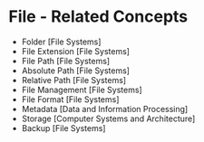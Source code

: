 # File - Related Concepts

- Folder [File Systems]
- File Extension [File Systems]
- File Path [File Systems]
- Absolute Path [File Systems]
- Relative Path [File Systems]
- File Management [File Systems]
- File Format [File Systems]
- Metadata [Data and Information Processing]
- Storage [Computer Systems and Architecture]
- Backup [File Systems]
